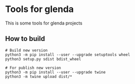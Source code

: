 # Tools for glenda

This is some tools for glenda projects

## How to build
```
# Build new version 
python3 -m pip install --user --upgrade setuptools wheel
python3 setup.py sdist bdist_wheel

# For publish new version
python3 -m pip install --user --upgrade twine
python3 -m twine upload dist/*

```